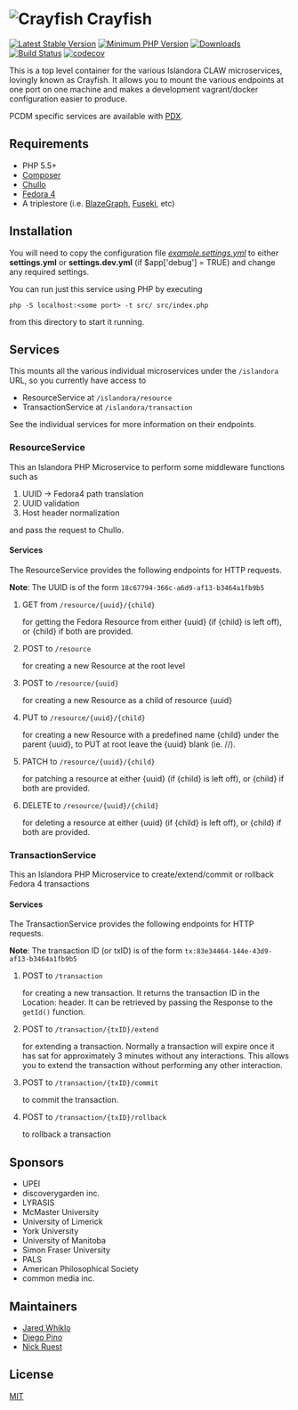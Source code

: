 # ![Crayfish](https://cloud.githubusercontent.com/assets/2371345/15409657/2dfb463a-1dec-11e6-9089-06df94ef3f37.png) Crayfish

[![Latest Stable Version](https://img.shields.io/packagist/v/Islandora/crayfish.svg?style=flat-square)](https://packagist.org/packages/islandora/crayfish)
[![Minimum PHP Version](https://img.shields.io/badge/php-%3E%3D%205.5-8892BF.svg?style=flat-square)](https://php.net/)
[![Downloads](https://img.shields.io/packagist/dt/islandora/crayfish.svg?style=flat-square)](https://packagist.org/packages/islandora/crayfish)
[![Build Status](https://travis-ci.org/Islandora-CLAW/Crayfish.svg?branch=master)](https://travis-ci.org/Islandora-CLAW/Crayfish)
[![codecov](https://codecov.io/gh/Islandora-CLAW/pdx/branch/master/graph/badge.svg)](https://codecov.io/gh/Islandora-CLAW/pdx)

This is a top level container for the various Islandora CLAW microservices, lovingly known as Crayfish. It allows you to mount the various endpoints at one port on one machine and makes a development vagrant/docker configuration easier to produce.

PCDM specific services are available with [PDX](https://github.com/Islandora-CLAW/PDX).

## Requirements

* PHP 5.5+
* [Composer](https://getcomposer.org/)
* [Chullo](https://github.com/Islandora-CLAW/chullo)
* [Fedora 4](https://github.com/fcrepo4/fcrepo4)
* A triplestore (i.e. [BlazeGraph](https://www.blazegraph.com/download/), [Fuseki](https://jena.apache.org/documentation/fuseki2/), etc)

## Installation

You will need to copy the configuration file [_example.settings.yml_](config/example.settings.yml) to either **settings.yml** or **settings.dev.yml** (if $app['debug'] = TRUE) and change any required settings.

You can run just this service using PHP by executing 

```
php -S localhost:<some port> -t src/ src/index.php
```
from this directory to start it running.

## Services

This mounts all the various individual microservices under the `/islandora` URL, so you currently have access to 

* ResourceService at `/islandora/resource`
* TransactionService at `/islandora/transaction`

See the individual services for more information on their endpoints.

### ResourceService

This an Islandora PHP Microservice to perform some middleware functions such as

1. UUID -> Fedora4 path translation
2. UUID validation
3. Host header normalization

and pass the request to Chullo.

#### Services

The ResourceService provides the following endpoints for HTTP requests. 

**Note**: The UUID is of the form `18c67794-366c-a6d9-af13-b3464a1fb9b5`

1. GET from `/resource/{uuid}/{child}`

    for getting the Fedora Resource from either {uuid} (if {child} is left off), or {child} if both are provided.
    

1. POST to `/resource`

    for creating a new Resource at the root level

2. POST to `/resource/{uuid}`

    for creating a new Resource as a child of resource {uuid}

3. PUT to `/resource/{uuid}/{child}`

    for creating a new Resource with a predefined name {child} under the parent {uuid}, to PUT at root leave the {uuid} blank (ie. //).

1. PATCH to `/resource/{uuid}/{child}`

    for patching a resource at either {uuid} (if {child} is left off), or {child} if both are provided.
    
2. DELETE to `/resource/{uuid}/{child}`

    for deleting a resource at either {uuid} (if {child} is left off), or {child} if both are provided.

### TransactionService

This an Islandora PHP Microservice to create/extend/commit or rollback Fedora 4 transactions

#### Services

The TransactionService provides the following endpoints for HTTP requests. 

**Note**: The transaction ID (or txID) is of the form `tx:83e34464-144e-43d9-af13-b3464a1fb9b5`

1. POST to `/transaction`

    for creating a new transaction. It returns the transaction ID in the Location: header. It can be retrieved by passing the Response to the `getId()` function.
    
2. POST to `/transaction/{txID}/extend`

    for extending a transaction. Normally a transaction will expire once it has sat for approximately 3 minutes without any interactions. This allows you to extend the transaction without performing any other interaction.
    
3. POST to `/transaction/{txID}/commit`

    to commit the transaction.
    
4. POST to `/transaction/{txID}/rollback`

    to rollback a transaction

## Sponsors

* UPEI
* discoverygarden inc.
* LYRASIS
* McMaster University
* University of Limerick
* York University
* University of Manitoba
* Simon Fraser University
* PALS
* American Philosophical Society
* common media inc.

## Maintainers

* [Jared Whiklo](https://github.com/whikloj)
* [Diego Pino](https://github.com/diegopino)
* [Nick Ruest](https://github.com/ruebot)

## License

[MIT](https://opensource.org/licenses/MIT)
